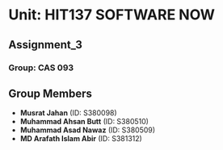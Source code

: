 #  Unit: HIT137 SOFTWARE NOW

## Assignment_3

### Group: CAS 093

## Group Members

- **Musrat Jahan** (ID: S380098)
- **Muhammad Ahsan Butt** (ID: S380510)
- **Muhammad Asad Nawaz** (ID: S380509)
- **MD Arafath Islam Abir** (ID: S381312)
